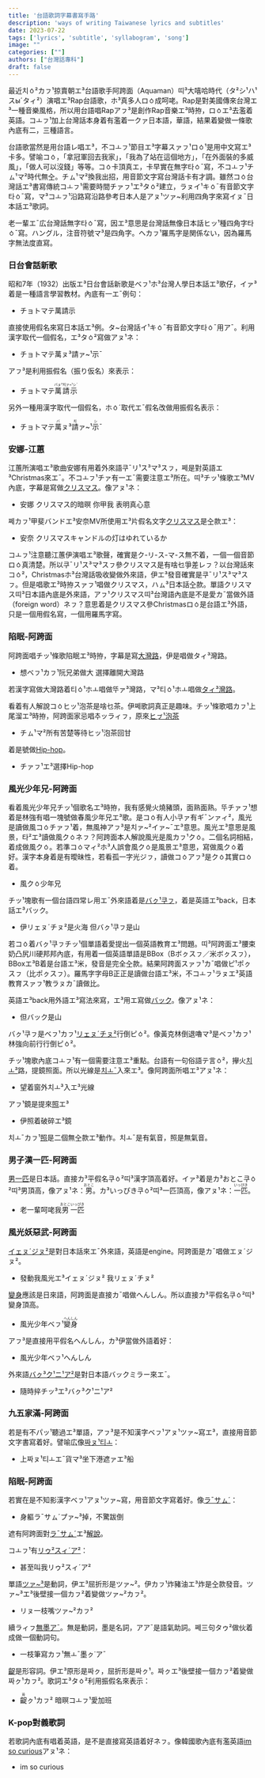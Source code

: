 ```yaml
---
title: '台語歌詞字幕書寫手路'
description: 'ways of writing Taiwanese lyrics and subtitles'
date: 2023-07-22
tags: ['lyrics', 'subtitle', 'syllabogram', 'song']
image: ""
categories: [""]
authors: ["台灣話專科"]
draft: false
---
```


最近치ㆁ²カㇷ¹掠賣朝エ³台語歌手阿跨面（Aquaman）띠³大嘻哈時代（タ²シ¹ハ¹スыˊタィ²）演唱エ³Rap台語歌，ホ³真多人ロㆁ成呵咾。Rap是對美國傳來台灣エ³一種音樂風格，所以用台語唱Rapアㇷ³是創作Rap音樂エ³時拵，ロㆁエ³去濫着英語。コㅗㇷ¹加上台灣話本身着有濫着一クァ日本語，華語，結果着變做一條歌內底有二，三種語言。

台語歌當然是用台語レ唱エ³，不コㅗㇷ¹節目エ³字幕スァㇷ¹ロㆁ¹是用中文寫エ³卡多。譬喻コㆁ，「拿冠軍回去我家」，「我為了站在這個地方」，「在外面裝的多威風」，「做人可以沒錢」等等。コㆁ卡頂真エ，卡早實在無字타ㆁˉ寫，不コㅗㇷ¹チㇺ¹マ²時代無㒰。チㇺ¹マ²換我出招，用音節文字寫台灣話卡有才調。雖然コㆁ台灣話エ³書寫傳統コㅗㇷ¹需要時間チァㇷ¹エ³タㆁ²建立，ラㇴイ¹キㆁˉ有音節文字타ㆁˉ寫，マ³コㅗㇷ¹沿路寫沿路參考日本人是アㇴ¹ツァ~利用四角字來寫イㇴˉ日本話エ³歌詞。

老一輩エˉ広台灣話無字타ㆁˉ寫，因エ³意思是台灣話無像日本話ヒッ¹種四角字타ㆁˉ寫。ハングル，注音符號マ³是四角字。ヘカㇷ¹羅馬字是関係ない，因為羅馬字無法度直寫。

### 日台會話新歌

昭和7年（1932）出版エ³日台會話新歌是ベㇷ¹ホ³台灣人學日本話エ³歌仔，イァ³着是一種語言學習教材。內底有一エˉ例句：

* チョトマテ萬請示

直接使用假名來寫日本話エ³例。タ~台灣話イ¹キㆁˉ有音節文字타ㆁˉ用アˉ。利用漢字取代一個假名，エ³タㆁ²寫做アㇴ¹ネ：

* チョトマテ萬ㇴ³請ァ~¹示ˉ

アㇷ³是利用振假名（振り仮名）來表示：

* チョトマテ<ruby>萬請示<rt>バㇴ³치ァ~¹シˉ</rt></ruby>

另外一種用漢字取代一個假名，ホㆁˊ取代エˉ假名改做用振假名表示：

* チョトマテ<ruby>萬<rt>バ</rt></ruby>ㇴ³<ruby>請<rt>치</rt></ruby>ァ~¹<ruby>示<rt>シ</rt></ruby>ˉ

### 安娜-江蕙

江蕙所演唱エ³歌曲安娜有用着外來語쿠ˉリ¹ス³マ³スㇷ，쩨是對英語エ³Christmas來エˉ。不コㅗㇷ¹チァ有一エˉ需要注意エ³所在。띠³チッ¹條歌エ³MV內底，字幕是寫做[クリスマス](https://youtu.be/UVmWbJPuihE?t=183)。像アㇴ¹ネ：

* 安娜 クリスマス的暗暝 你甲我 表明真心意

쩨カㇷ¹甲斐バンドエ³安奈MV所使用エ³片假名文字[クリスマス](https://youtu.be/N9EFPdehzZA?t=77)是㒰款エ³：

* 安奈 クリスマスキャンドルの灯はゆれているか

コㅗㇷ¹注意聽江蕙伊演唱エ³歌聲，確實是ク-リ-ス-マ-ス無不着，一個一個音節ロㆁ真清楚。所以쿠ˉリ¹ス³マ³スㇷ參クリスマス是有啥乜爭差レㇷ？以台灣話來コㆁ²，Christmasホ³台灣話吸收變做外來語，伊エ³發音確實是쿠ˉリ¹ス³マ³スㇷ。但是唱歌エ³時拵スァㇷ¹唱做クリスマス，ハㇺ³日本話㒰款。單語クリスマス띠³日本語內底是外來語，アㇷ¹クリスマス띠³台灣語內底是不是愛カˉ當做外語（foreign word）ネㇷ？意思着是クリスマス參Christmasロㆁ是台語エ³外語，只是一個用假名寫，一個用羅馬字寫。

### 陷眠-阿跨面

阿跨面唱チッ¹條歌陷眠エ³時拵，字幕是寫[大灣路](https://youtu.be/bf3Yr_GM-PA?t=149)，伊是唱做タィ³灣路。

* 想ベㇷ¹カㇷ¹阮兄弟做大 選擇離開大灣路

若漢字寫做大灣路着티ㆁ¹ホㅗ唱做뚜ァ³灣路，マ³티ㆁ¹ホㅗ唱做[タィ³灣路](https://youtu.be/X7_pPitNEB4?t=150)。

看着有人解說コㆁヒッ¹泡茶是啥乜茶。伊쩨歌詞真正是趣味。チッ¹條歌唱カㇷ¹上尾溜エ³時拵，阿跨面家忌唱추ッラィㇷ，原來[ヒㇷ゚¹泡茶](https://youtu.be/X7_pPitNEB4?t=79)

* チㇺ¹マ²所有苦楚等待ヒッ¹泡茶回甘

着是號做[Hip-hop](https://youtu.be/X7_pPitNEB4?t=222)。

* チァㇷ¹エ³選擇Hip-hop

### 風光少年兄-阿跨面

看着風光少年兄チッ¹個歌名エ³時拵，我有感覺火燒豬頭，面熟面熟。뚜チァㇷ¹想着是林強有唱一塊號做春風少年兄エ³歌。是コㆁ有人小쿠ァ有ギˉンァィ²，風光是讀做風コㆁチァㇷ¹着，無風神アㇷ³是치ァ~²イァ~ˉエ³意思。風光エ³意思是風景，타²エ³讀做風クㆁネㇷ？阿跨面本人解說風光是風カㇷ¹クㆁ。二個名詞相結，着成做風クㆁ。若準コㆁマィ²ホ³人誤會風クㆁ是風景エ³意思，寫做風クㆁ着好。漢字本身着是有曖昧性，若看孤一字光ジㇷ，讀做コㆁアㇷ³是クㆁ其實ロㆁ着。

* 風クㆁ少年兄

チッ¹塊歌有一個台語四常レ用エˉ外來語着是[バㇰ¹쿠ㇷ](https://youtu.be/TiTlP0jH01o?t=120)，着是英語エ³back，日本話エ³バック。

* 伊リェㇴˊチㇴ²是火海 但バㇰ¹쿠ㇷ是山

若コㆁ着バㇰ¹쿠ㇷチッ¹個單語着愛提出一個英語教育エ³問題。띠³阿跨面エ³腰束奶凸尻川硬邦邦內底，有用着一個英語單語是BBox（Bボㇰスㇷ／米ボㇰスㇷ），BBoxエ³B着是台語エ³米，發音是完全㒰款。結果阿跨面スァㇷ¹カˉ唱做ピ¹ポㇰスㇷ（比ポㇰスㇷ）。羅馬字字母B正正是讀做台語エ³米，不コㅗㇷ¹ラㇴエ³英語教育スァㇷ¹教ラㇴカˉ讀做比。

英語エ³back用外語エ³寫法來寫，エ³用エ寫做[バック](https://youtu.be/Gm7rcm7WLfs?t=586)。像アㇴ¹ネ：

* 但バック是山

バㇰ¹쿠ㇷ是ベㇷ¹カㇷ¹[リェㇴˊチㇴ²](https://youtu.be/WprkrbFn0pI?t=120)行倒ピㆁ²。像黃克林倒退嚕マ³是ベㇷ¹カㇷ¹林強向前行行倒ピㆁ²。

チッ¹塊歌內底コㅗㇷ¹有一個需要注意エ³重點。台語有一句俗語テ言ㆁ²，㩮火[치ㅗ³](https://youtu.be/TiTlP0jH01o?t=26)路，提鏡照面。所以光線是[치ㅗˉ](https://youtu.be/WprkrbFn0pI?t=26)入來エ³。像阿跨面所唱エ³アㇴ¹ネ：

* 望着窗外치ㅗ³入エ³光線

アㇷ¹鏡是提來[照](https://youtu.be/WprkrbFn0pI?t=84)エ³

* 伊照着破碎エ³鏡

치ㅗˉカㇷ¹[照](https://youtu.be/TiTlP0jH01o?t=84)是二個無㒰款エ³動作。치ㅗˉ是有氣音，照是無氣音。

### 男子漢一匹-阿跨面

[男一匹](https://youtu.be/tJ4u5RvPPYs?t=86)是日本話。直接カ³平假名쿠ㆁ²띠³漢字頂高着好。イァ³着是カ³おとこ쿠ㆁ²띠³男頂高，像アㇴ¹ネ：<ruby>男<rt>おとこ</rt></ruby>。カ³いっぴき쿠ㆁ²띠³一匹頂高，像アㇴ¹ネ：<ruby>一匹<rt>いっぴき</rt></ruby>。

* 老一輩呵咾我<ruby>男<rt>おとこ</rt>一匹<rt>いっぴき</rt></ruby>


### 風光妖惡武-阿跨面

[イェㇴˊジㇴ²](https://youtu.be/DT421xVpE9Q?t=21)是對日本話來エˉ外來語，英語是engine。阿跨面是カˉ唱做エㇴˊジㇴ²。

* 發動我風光エ³イェㇴˊジㇴ² 我リェㇴˊチㇴ²

[變身](https://youtu.be/DT421xVpE9Q?t=25)應該是日來語，阿跨面是直接カˉ唱做へんしん。所以直接カ³平假名쿠ㆁ²띠³變身頂高。

* 風光少年ベㇷ¹<ruby>變身<rt>へんしん</rt></ruby>

アㇷ³是直接用平假名へんしん，カ³伊當做外語着好：

* 風光少年ベㇷ¹へんしん

外來語[バㇰ³ク¹ニ¹ア²](https://youtu.be/gFtWkGZRctQ?t=18)是對日本語バックミラー來エˉ。

* 隨時捽チッ³エ³バㇰ³ク¹ニ¹ア²

### 九五家滿-阿跨面

若是有不パッ¹聽過エ³單語，アㇷ³是不知漢字ベㇷ¹アㇴ¹ツァ~寫エ³，直接用音節文字書寫着好。譬喻広像[짜ㇴ¹티ㅗ](https://youtu.be/MHyTQ5ovmKw?t=115)：

* 上짜ㇴ¹티ㅗエˉ貨マ³坐下港遮ァエ³船

### 陷眠-阿跨面

若實在是不知影漢字ベㇷ¹アㇴ¹ツァ~寫，用音節文字寫着好。像[ラˉサㇺˊ](https://youtu.be/HxGu70XH314?t=51)：

* 身軀ラˉサㇺˊプァ~³掉，不驚跋倒

遮有阿跨面對[ラˉサㇺˊ](https://youtu.be/X7_pPitNEB4?t=51)エ³[解說](https://youtu.be/Gm7rcm7WLfs?t=611)。

コㅗㇷ¹有[リゥ²スィˊア²](https://youtu.be/X7_pPitNEB4?t=168)：

* 甚至叫我リゥ²スィˊア²

單語[ツァ~³](https://youtu.be/X7_pPitNEB4?t=153)是動詞，伊エ³屈折形是ツァ~²。伊カㇷ¹炸豬油エ³炸是㒰款發音。ツァ~³エ³後壁接一個カㇷ²着變做ツァ~²カㇷ²。

* リㇴ一枝嘴ツァ~²カㇷ²

續ラィㇷ[無墨アˉ](https://youtu.be/X7_pPitNEB4?t=155)。無是動詞，墨是名詞，アアˉ是語氣助詞。쩨三句タゥ²做伙着成做一個動詞句。

* 一枝筆寫カㇷ¹無ㅗˉ墨ㇰ˙アˉ

[齪](https://youtu.be/X7_pPitNEB4?t=157)是形容詞。伊エ³原形是짜ㇰ，屈折形是짜ㇰ¹。짜ㇰエ³後壁接一個カㇷ²着變做짜ㇰ¹カㇷ²。歌詞エ³タㆁ²利用振假名來表示：

* <ruby>齪<rt>짜</rt></ruby>ㇰ¹カㇷ² 暗暝コㅗㇷ¹愛加班

### K-pop對義歌詞

若歌詞內底有唱着英語，是不是直接寫英語着好ネㇷ。像韓國歌內底有濫英語[im so curious](https://youtu.be/kaVzbJGZKP8)アㇴ¹ネ：

* im so curious


